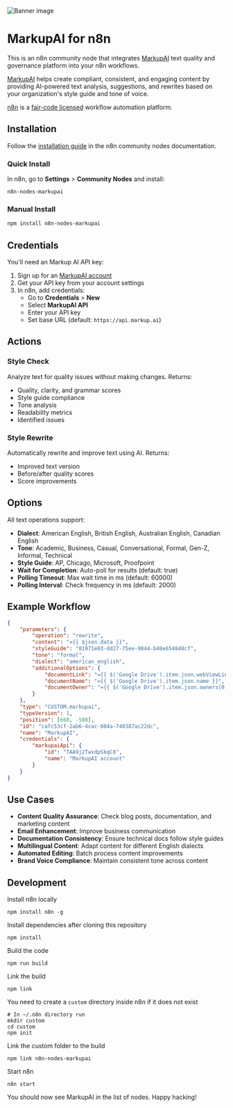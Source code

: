 ![Banner image](https://user-images.githubusercontent.com/10284570/173569848-c624317f-42b1-45a6-ab09-f0ea3c247648.png)

# MarkupAI for n8n

This is an n8n community node that integrates [MarkupAI](https://markup.ai/) text quality and governance platform into your n8n workflows.

[MarkupAI](https://markup.ai/) helps create compliant, consistent, and engaging content by providing AI-powered text analysis, suggestions, and rewrites based on your organization's style guide and tone of voice.

[n8n](https://n8n.io/) is a [fair-code licensed](https://docs.n8n.io/reference/license/) workflow automation platform.

## Installation

Follow the [installation guide](https://docs.n8n.io/integrations/community-nodes/installation/) in the n8n community nodes documentation.

### Quick Install

In n8n, go to **Settings** > **Community Nodes** and install:

```
n8n-nodes-markupai
```

### Manual Install

```bash
npm install n8n-nodes-markupai
```

## Credentials

You'll need an Markup AI API key:

1. Sign up for an [MarkupAI account](https://markup.ai/)
2. Get your API key from your account settings
3. In n8n, add credentials:
   - Go to **Credentials** > **New**
   - Select **MarkupAI API**
   - Enter your API key
   - Set base URL (default: `https://api.markup.ai`)

## Actions

### Style Check

Analyze text for quality issues without making changes. Returns:

- Quality, clarity, and grammar scores
- Style guide compliance
- Tone analysis
- Readability metrics
- Identified issues

### Style Rewrite

Automatically rewrite and improve text using AI. Returns:

- Improved text version
- Before/after quality scores
- Score improvements

## Options

All text operations support:

- **Dialect**: American English, British English, Australian English, Canadian English
- **Tone**: Academic, Business, Casual, Conversational, Formal, Gen-Z, Informal, Technical
- **Style Guide**: AP, Chicago, Microsoft, Proofpoint
- **Wait for Completion**: Auto-poll for results (default: true)
- **Polling Timeout**: Max wait time in ms (default: 60000)
- **Polling Interval**: Check frequency in ms (default: 2000)

## Example Workflow

```json
{
	"parameters": {
		"operation": "rewrite",
		"content": "={{ $json.data }}",
		"styleGuide": "01971e03-dd27-75ee-9044-b48e654848cf",
		"tone": "formal",
		"dialect": "american_english",
		"additionalOptions": {
			"documentLink": "={{ $('Google Drive').item.json.webViewLink }}",
			"documentName": "={{ $('Google Drive').item.json.name }}",
			"documentOwner": "={{ $('Google Drive').item.json.owners[0].displayName }}"
		}
	},
	"type": "CUSTOM.markupai",
	"typeVersion": 1,
	"position": [660, -580],
	"id": "cafc53cf-2ab6-4cac-804a-740387ac22dc",
	"name": "MarkupAI",
	"credentials": {
		"markupaiApi": {
			"id": "TAA9j2TwvdpSkqC8",
			"name": "MarkupAI account"
		}
	}
}
```

## Use Cases

- **Content Quality Assurance**: Check blog posts, documentation, and marketing content
- **Email Enhancement**: Improve business communication
- **Documentation Consistency**: Ensure technical docs follow style guides
- **Multilingual Content**: Adapt content for different English dialects
- **Automated Editing**: Batch process content improvements
- **Brand Voice Compliance**: Maintain consistent tone across content

## Development

Install n8n locally

```
npm install n8n -g
```

Install dependencies after cloning this repository

```
npm install
```

Build the code

```
npm run build
```

Link the build

```
npm link
```

You need to create a `custom` directory inside n8n if it does not exist

```
# In ~/.n8n directory run
mkdir custom
cd custom
npm init
```

Link the custom folder to the build

```
npm link n8n-nodes-markupai
```

Start n8n

```
n8n start
```

You should now see MarkupAI in the list of nodes. Happy hacking!
